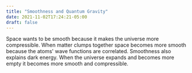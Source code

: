 ```yaml
---
title: "Smoothness and Quantum Gravity"
date: 2021-11-02T17:24:21-05:00
draft: false
---
```


Space wants to be smooth because it makes the universe more compressible. When matter clumps together space becomes more smooth because the atoms' wave functions are correlated. Smoothness also explains dark energy. When the universe expands and becomes more empty it becomes more smooth and compressible.
